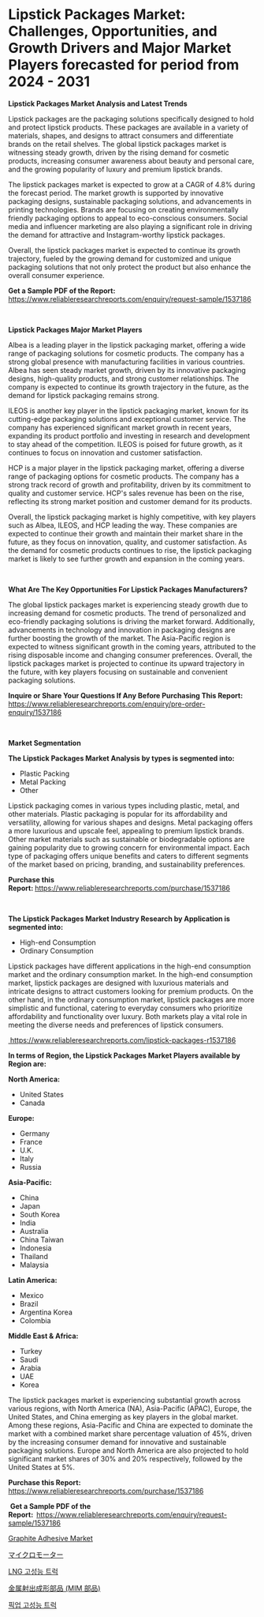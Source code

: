 <p><h1>Lipstick Packages Market: Challenges, Opportunities, and Growth Drivers and Major Market Players forecasted for period from 2024 - 2031</h1></p><p><strong>Lipstick Packages Market Analysis and Latest Trends</strong></p>
<p><p>Lipstick packages are the packaging solutions specifically designed to hold and protect lipstick products. These packages are available in a variety of materials, shapes, and designs to attract consumers and differentiate brands on the retail shelves. The global lipstick packages market is witnessing steady growth, driven by the rising demand for cosmetic products, increasing consumer awareness about beauty and personal care, and the growing popularity of luxury and premium lipstick brands.</p><p>The lipstick packages market is expected to grow at a CAGR of 4.8% during the forecast period. The market growth is supported by innovative packaging designs, sustainable packaging solutions, and advancements in printing technologies. Brands are focusing on creating environmentally friendly packaging options to appeal to eco-conscious consumers. Social media and influencer marketing are also playing a significant role in driving the demand for attractive and Instagram-worthy lipstick packages.</p><p>Overall, the lipstick packages market is expected to continue its growth trajectory, fueled by the growing demand for customized and unique packaging solutions that not only protect the product but also enhance the overall consumer experience.</p></p>
<p><strong>Get a Sample PDF of the Report:&nbsp;</strong> <a href="https://www.reliableresearchreports.com/enquiry/request-sample/1537186">https://www.reliableresearchreports.com/enquiry/request-sample/1537186</a></p>
<p>&nbsp;</p>
<p><strong>Lipstick Packages Major Market Players</strong></p>
<p><p>Albea is a leading player in the lipstick packaging market, offering a wide range of packaging solutions for cosmetic products. The company has a strong global presence with manufacturing facilities in various countries. Albea has seen steady market growth, driven by its innovative packaging designs, high-quality products, and strong customer relationships. The company is expected to continue its growth trajectory in the future, as the demand for lipstick packaging remains strong.</p><p>ILEOS is another key player in the lipstick packaging market, known for its cutting-edge packaging solutions and exceptional customer service. The company has experienced significant market growth in recent years, expanding its product portfolio and investing in research and development to stay ahead of the competition. ILEOS is poised for future growth, as it continues to focus on innovation and customer satisfaction.</p><p>HCP is a major player in the lipstick packaging market, offering a diverse range of packaging options for cosmetic products. The company has a strong track record of growth and profitability, driven by its commitment to quality and customer service. HCP's sales revenue has been on the rise, reflecting its strong market position and customer demand for its products.</p><p>Overall, the lipstick packaging market is highly competitive, with key players such as Albea, ILEOS, and HCP leading the way. These companies are expected to continue their growth and maintain their market share in the future, as they focus on innovation, quality, and customer satisfaction. As the demand for cosmetic products continues to rise, the lipstick packaging market is likely to see further growth and expansion in the coming years.</p></p>
<p>&nbsp;</p>
<p><strong>What Are The Key Opportunities For Lipstick Packages Manufacturers?</strong></p>
<p><p>The global lipstick packages market is experiencing steady growth due to increasing demand for cosmetic products. The trend of personalized and eco-friendly packaging solutions is driving the market forward. Additionally, advancements in technology and innovation in packaging designs are further boosting the growth of the market. The Asia-Pacific region is expected to witness significant growth in the coming years, attributed to the rising disposable income and changing consumer preferences. Overall, the lipstick packages market is projected to continue its upward trajectory in the future, with key players focusing on sustainable and convenient packaging solutions.</p></p>
<p><strong>Inquire or Share Your Questions If Any Before Purchasing This Report:</strong> <a href="https://www.reliableresearchreports.com/enquiry/pre-order-enquiry/1537186">https://www.reliableresearchreports.com/enquiry/pre-order-enquiry/1537186</a></p>
<p>&nbsp;</p>
<p><strong>Market Segmentation</strong></p>
<p><strong>The Lipstick Packages Market Analysis by types is segmented into:</strong></p>
<p><ul><li>Plastic Packing</li><li>Metal Packing</li><li>Other</li></ul></p>
<p><p>Lipstick packaging comes in various types including plastic, metal, and other materials. Plastic packaging is popular for its affordability and versatility, allowing for various shapes and designs. Metal packaging offers a more luxurious and upscale feel, appealing to premium lipstick brands. Other market materials such as sustainable or biodegradable options are gaining popularity due to growing concern for environmental impact. Each type of packaging offers unique benefits and caters to different segments of the market based on pricing, branding, and sustainability preferences.</p></p>
<p><strong>Purchase this Report:&nbsp;</strong><a href="https://www.reliableresearchreports.com/purchase/1537186">https://www.reliableresearchreports.com/purchase/1537186</a></p>
<p>&nbsp;</p>
<p><strong>The Lipstick Packages Market Industry Research by Application is segmented into:</strong></p>
<p><ul><li>High-end Consumption</li><li>Ordinary Consumption</li></ul></p>
<p><p>Lipstick packages have different applications in the high-end consumption market and the ordinary consumption market. In the high-end consumption market, lipstick packages are designed with luxurious materials and intricate designs to attract customers looking for premium products. On the other hand, in the ordinary consumption market, lipstick packages are more simplistic and functional, catering to everyday consumers who prioritize affordability and functionality over luxury. Both markets play a vital role in meeting the diverse needs and preferences of lipstick consumers.</p></p>
<p><a href="https://www.reliableresearchreports.com/lipstick-packages-r1537186">&nbsp;https://www.reliableresearchreports.com/lipstick-packages-r1537186</a></p>
<p><strong>In terms of Region, the Lipstick Packages Market Players available by Region are:</strong></p>
<p>
    <p> <strong> North America: </strong>
        <ul>
            <li>United States</li>
            <li>Canada</li>
        </ul>
        </p> 
    <p> <strong> Europe: </strong>
        <ul>
            <li>Germany</li>
            <li>France</li>
            <li>U.K.</li>
            <li>Italy</li>
            <li>Russia</li>
        </ul>
        </p> 
    <p> <strong> Asia-Pacific: </strong>
        <ul>
            <li>China</li>
            <li>Japan</li>
            <li>South Korea</li>
            <li>India</li>
            <li>Australia</li>
            <li>China Taiwan</li>
            <li>Indonesia</li>
            <li>Thailand</li>
            <li>Malaysia</li>
        </ul>
        </p> 
    <p> <strong> Latin America: </strong>
        <ul>
            <li>Mexico</li>
            <li>Brazil</li>
            <li>Argentina Korea</li>
            <li>Colombia</li>
        </ul>
        </p> 
    <p> <strong> Middle East & Africa: </strong>
        <ul>
            <li>Turkey</li>
            <li>Saudi</li>
            <li>Arabia</li>
            <li>UAE</li>
            <li>Korea</li>
        </ul>
    </p>
    </p>
<p><p>The lipstick packages market is experiencing substantial growth across various regions, with North America (NA), Asia-Pacific (APAC), Europe, the United States, and China emerging as key players in the global market. Among these regions, Asia-Pacific and China are expected to dominate the market with a combined market share percentage valuation of 45%, driven by the increasing consumer demand for innovative and sustainable packaging solutions. Europe and North America are also projected to hold significant market shares of 30% and 20% respectively, followed by the United States at 5%.</p></p>
<p><strong>Purchase this Report: </strong><a href="https://www.reliableresearchreports.com/purchase/1537186">https://www.reliableresearchreports.com/purchase/1537186</a></p>
<p>&nbsp;<strong>Get a Sample PDF of the Report:&nbsp;&nbsp;</strong><a href="https://www.reliableresearchreports.com/enquiry/request-sample/1537186">https://www.reliableresearchreports.com/enquiry/request-sample/1537186</a></p>
<p><strong></strong></p>
<p><p><a href="https://github.com/huqhwmcs55/Market-Research-Report-List-1/blob/main/graphite-adhesive-market.md">Graphite Adhesive Market</a></p><p><a href="https://medium.com/@diegomoen2016/%E3%83%9E%E3%82%A4%E3%82%AF%E3%83%AD%E3%83%A2%E3%83%BC%E3%82%BF%E3%83%BC%E3%82%BA%E5%B8%82%E5%A0%B4%E8%A6%8F%E6%A8%A1%E3%81%AF-%E5%B9%B4%E7%8E%87-%E3%81%A7%E6%88%90%E9%95%B7%E3%81%97%E3%81%A6%E3%81%8A%E3%82%8A-%E3%81%93%E3%81%AE%E3%83%AC%E3%83%9D%E3%83%BC%E3%83%88%E3%81%AF%E5%B8%82%E5%A0%B4%E3%82%BB%E3%82%B0%E3%83%A1%E3%83%B3%E3%83%86%E3%83%BC%E3%82%B7%E3%83%A7%E3%83%B3-%E6%88%90%E9%95%B7-%E3%81%8A%E3%82%88%E3%81%B3%E4%BA%88%E6%B8%AC2024%E5%B9%B4%E3%81%8B%E3%82%892031%E5%B9%B4%E3%81%BE%E3%81%A7%E3%81%AE%E5%88%86%E6%9E%90%E3%82%92%E3%82%AB%E3%83%90%E3%83%BC%E3%81%97%E3%81%A6%E3%81%84%E3%81%BE%E3%81%99-c61bce48fb87">マイクロモーター</a></p><p><a href="https://medium.com/@cathymaggio31/%EA%B8%80%EB%A1%9C%EB%B2%8C-lng-%EA%B3%A0%EC%84%B1%EB%8A%A5-%ED%8A%B8%EB%9F%AD-%EC%8B%9C%EC%9E%A5-%EB%B2%94%EC%9C%84%EC%97%90-%EB%8C%80%ED%95%9C-%EC%8B%AC%EC%B8%B5-%EB%B6%84%EC%84%9D-%EB%B0%8F-2024%EB%85%84%EB%B6%80%ED%84%B0-2031%EB%85%84%EA%B9%8C%EC%A7%80-%EC%98%88%EC%83%81%EB%90%9C-%EB%B9%A0%EB%A5%B4%EA%B2%8C-%EC%84%B1%EC%9E%A5%ED%95%98%EB%8A%94-cagr-3508b314bf79">LNG 고성능 트럭</a></p><p><a href="https://medium.com/@diegomoen2016/%E3%82%B0%E3%83%AD%E3%83%BC%E3%83%90%E3%83%AB%E9%87%91%E5%B1%9E%E5%B0%84%E5%87%BA%E6%88%90%E5%BD%A2%E9%83%A8%E5%93%81-mim%E9%83%A8%E5%93%81-%E5%B8%82%E5%A0%B4%E3%82%BB%E3%82%AF%E3%82%BF%E3%83%BC-%E7%A8%AE%E9%A1%9E-%E3%82%A2%E3%83%97%E3%83%AA%E3%82%B1%E3%83%BC%E3%82%B7%E3%83%A7%E3%83%B3-%E5%B8%82%E5%A0%B4%E3%83%97%E3%83%AC%E3%83%BC%E3%83%A4%E3%83%BC%E3%81%AE%E6%88%A6%E7%95%A5-%E5%9C%B0%E5%9F%9F%E3%81%AE%E6%88%90%E9%95%B7%E5%8B%95%E5%90%91-%E3%81%8A%E3%82%88%E3%81%B3%E5%B0%86%E6%9D%A5%E3%81%AE%E4%BA%88%E6%B8%AC-2024%E5%B9%B4-2031%E5%B9%B4-1d6b62f9409c">金属射出成形部品 (MIM 部品)</a></p><p><a href="https://medium.com/@codystark26/2024%EB%85%84%EB%B6%80%ED%84%B0-2031%EB%85%84%EA%B9%8C%EC%A7%80%EC%9D%98-%EA%B8%B0%EA%B0%84-%EB%8F%99%EC%95%88-%ED%94%BD%EC%97%85-%ED%95%98%EC%9D%B4%ED%8D%BC%ED%8F%AC%EB%A8%BC%EC%8A%A4-%ED%8A%B8%EB%9F%AD-%EC%8B%9C%EC%9E%A5-%EC%97%AD%ED%95%99%EA%B3%BC-%EC%84%B1%EC%9E%A5-%EB%8F%99%EB%A0%A5%EC%9D%84-%EB%B6%84%EC%84%9D%ED%95%98%EA%B3%A0-%EC%98%88%EC%B8%A1%ED%95%A9%EB%8B%88%EB%8B%A4-a2d34be154ef">픽업 고성능 트럭</a></p></p>